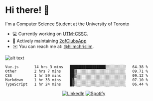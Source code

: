 # Hi there! 👋
I'm a Computer Science Student at the University of Toronto

- 💻 Currently working on [UTM-CSSC](https://github.com/UTM-CSSC).
- 🔨 Actively maintaining [2ofClubsApp](https://github.com/2ofClubsApp)
- ✉️ You can reach me at: [@hiimchrislim](mailto:hello@hiimchrislim.co).

![alt text](https://user-images.githubusercontent.com/24628243/87171758-22f18c00-c2a1-11ea-9d8d-2777e59004b4.png "2ofClubs Logo")

<!--START_SECTION:waka-->
```text
Vue.js       14 hrs 3 mins   ████████████████░░░░░░░░░   64.38 % 
Other        2 hrs 7 mins    ██▒░░░░░░░░░░░░░░░░░░░░░░   09.71 % 
CSS          1 hr 59 mins    ██▒░░░░░░░░░░░░░░░░░░░░░░   09.12 % 
Markdown     1 hr 33 mins    █▓░░░░░░░░░░░░░░░░░░░░░░░   07.10 % 
TypeScript   1 hr 24 mins    █▓░░░░░░░░░░░░░░░░░░░░░░░   06.44 % 
```
<!--END_SECTION:waka-->

<div align="center">
<a href="https://www.linkedin.com/in/hiimchrislim" target="_blank"><img src="https://img.shields.io/badge/LinkedIn-%230077B5.svg?&style=flat-square&logo=linkedin&logoColor=white" alt="LinkedIn"></a>
<a href="https://open.spotify.com/user/clim1231" target="_blank"><img src="https://img.shields.io/badge/Spotify-%231ED760.svg?&style=flat-square&logo=spotify&logoColor=white" alt="Spotify"></a>

</div>
